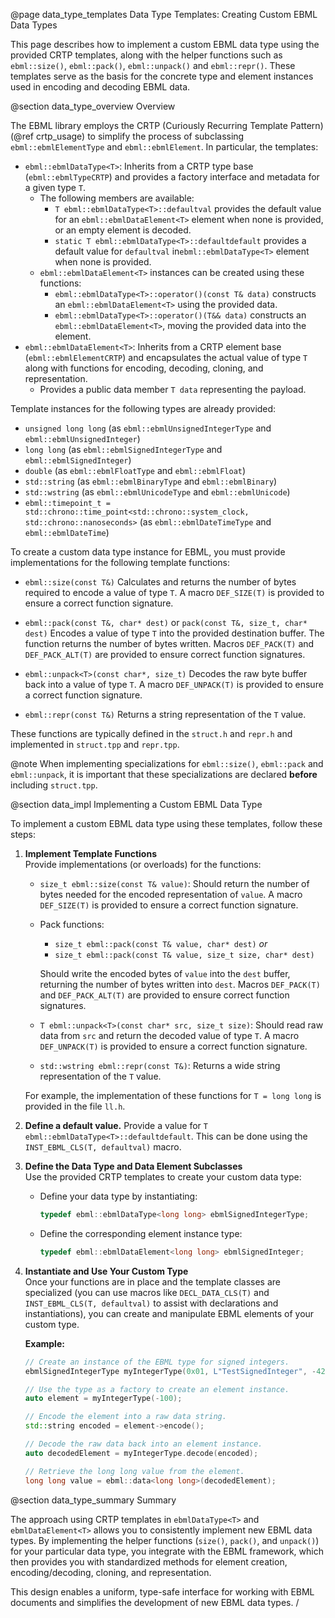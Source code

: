 @page data_type_templates Data Type Templates: Creating Custom EBML Data Types

This page describes how to implement a custom EBML data type using the provided
CRTP templates, along with the helper functions such as `ebml::size()`, `ebml::pack()`, `ebml::unpack()` and `ebml::repr()`. These templates serve as the basis for the concrete type and
element instances used in encoding and decoding EBML data.

@section data_type_overview Overview

The EBML library employs the CRTP (Curiously Recurring Template Pattern) (@ref crtp_usage) to
simplify the process of subclassing `ebml::ebmlElementType` and `ebml::ebmlElement`. In particular, the
templates:

- `ebml::ebmlDataType<T>`: Inherits from a CRTP type base (`ebml::ebmlTypeCRTP`) and provides a
  factory interface and metadata for a given type `T`.
  - The following members are available:
    - `T ebml::ebmlDataType<T>::defaultval` provides the default value for an `ebml::ebmlDataElement<T>` element when none is provided, or an empty element is decoded.
    - `static T ebml::ebmlDataType<T>::defaultdefault` provides a default value for `defaultval` in`ebml::ebmlDataType<T>` element when none is provided.
  - `ebml::ebmlDataElement<T>` instances can be created using these functions:
    - `ebml::ebmlDataType<T>::operator()(const T& data)` constructs an `ebml::ebmlDataElement<T>` using the provided data.
    - `ebml::ebmlDataType<T>::operator()(T&& data)` constructs an `ebml::ebmlDataElement<T>`, moving the provided data into the element.
- `ebml::ebmlDataElement<T>`: Inherits from a CRTP element base (`ebml::ebmlElementCRTP`) and
  encapsulates the actual value of type `T` along with functions for encoding,
  decoding, cloning, and representation.
  - Provides a public data member `T data` representing the payload.

Template instances for the following types are already provided:
- `unsigned long long` (as `ebml::ebmlUnsignedIntegerType` and `ebml::ebmlUnsignedInteger`)
- `long long` (as `ebml::ebmlSignedIntegerType` and `ebml::ebmlSignedInteger`)
- `double` (as `ebml::ebmlFloatType` and `ebml::ebmlFloat`)
- `std::string` (as `ebml::ebmlBinaryType` and `ebml::ebmlBinary`)
- `std::wstring` (as `ebml::ebmlUnicodeType` and `ebml::ebmlUnicode`)
- `ebml::timepoint_t = std::chrono::time_point<std::chrono::system_clock, std::chrono::nanoseconds>` (as `ebml::ebmlDateTimeType` and `ebml::ebmlDateTime`)

To create a custom data type instance for EBML, you must provide implementations
for the following template functions:

- `ebml::size(const T&)`
  Calculates and returns the number of bytes required to encode a value of type `T`.
  A macro `DEF_SIZE(T)` is provided to ensure a correct function signature.

- `ebml::pack(const T&, char* dest)` or `pack(const T&, size_t, char* dest)`
  Encodes a value of type `T` into the provided destination buffer. The function
  returns the number of bytes written.
  Macros `DEF_PACK(T)` and `DEF_PACK_ALT(T)` are provided to ensure correct function signatures.

- `ebml::unpack<T>(const char*, size_t)`
  Decodes the raw byte buffer back into a value of type `T`.
  A macro `DEF_UNPACK(T)` is provided to ensure a correct function signature.

- `ebml::repr(const T&)`
  Returns a string representation of the `T` value.

These functions are typically defined in the `struct.h` and `repr.h` and implemented in `struct.tpp` and `repr.tpp`.

@note When implementing specializations for `ebml::size()`, `ebml::pack` and `ebml::unpack`, it is important that these specializations are declared **before** including `struct.tpp`.

@section data_impl Implementing a Custom EBML Data Type

To implement a custom EBML data type using these templates, follow these steps:

1. **Implement Template Functions**  
   Provide implementations (or overloads) for the functions:

   - `size_t ebml::size(const T& value)`: Should return the number of bytes needed for the
     encoded representation of `value`. A macro `DEF_SIZE(T)` is provided to ensure
     a correct function signature.

   - Pack functions:
     - `size_t ebml::pack(const T& value, char* dest)` *or*
     - `size_t ebml::pack(const T& value, size_t size, char* dest)`

     Should write the encoded bytes of `value` into the `dest` buffer, returning the number of bytes written
     into `dest`. Macros `DEF_PACK(T)` and `DEF_PACK_ALT(T)` are provided to ensure correct function signatures.

   - `T ebml::unpack<T>(const char* src, size_t size)`: Should read raw data from `src` and
     return the decoded value of type `T`. A macro `DEF_UNPACK(T)` is provided to ensure a correct function signature.

   - `std::wstring ebml::repr(const T&)`:
     Returns a wide string representation of the `T` value.

   For example, the implementation of these functions for `T = long long` is provided
   in the file `ll.h`.

2. **Define a default value.**
   Provide a value for `T ebml::ebmlDataType<T>::defaultdefault`. This can be done using the `INST_EBML_CLS(T, defaultval)` macro.

3. **Define the Data Type and Data Element Subclasses**  
   Use the provided CRTP templates to create your custom data type:

   - Define your data type by instantiating:

     ```c++
     typedef ebml::ebmlDataType<long long> ebmlSignedIntegerType;
     ```

   - Define the corresponding element instance type:

     ```c++
     typedef ebml::ebmlDataElement<long long> ebmlSignedInteger;
     ```

3. **Instantiate and Use Your Custom Type**  
   Once your functions are in place and the template classes are specialized
   (you can use macros like `DECL_DATA_CLS(T)` and `INST_EBML_CLS(T, defaultval)` to assist
   with declarations and instantiations), you can create and manipulate EBML elements
   of your custom type.

   **Example:**

   ```c++
   // Create an instance of the EBML type for signed integers.
   ebmlSignedIntegerType myIntegerType(0x01, L"TestSignedInteger", -42);

   // Use the type as a factory to create an element instance.
   auto element = myIntegerType(-100);

   // Encode the element into a raw data string.
   std::string encoded = element->encode();

   // Decode the raw data back into an element instance.
   auto decodedElement = myIntegerType.decode(encoded);

   // Retrieve the long long value from the element.
   long long value = ebml::data<long long>(decodedElement);
   ```

@section data_type_summary Summary

The approach using CRTP templates in `ebmlDataType<T>` and `ebmlDataElement<T>` allows you
to consistently implement new EBML data types. By implementing the helper functions (`size()`,
`pack()`, and `unpack()`) for your particular data type, you integrate with the EBML framework,
which then provides you with standardized methods for element creation, encoding/decoding,
cloning, and representation.

This design enables a uniform, type-safe interface for working with EBML documents and
simplifies the development of new EBML data types.
/
